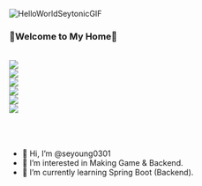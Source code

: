 ![HelloWorldSeytonicGIF](https://github.com/user-attachments/assets/ede78f50-756a-4752-8d8b-25cd4779874b)


### 🎉Welcome to My Home🎉
<br/>
<a href="https://computer-life.tistory.com/" target="_blank"><img src="https://img.shields.io/badge/tistory-FF6000?style=for-the-badge&logo=tistory&logoColor=white"/></a>
<br/>
<a href="https://spring.io/" target="_blank"><img src="https://img.shields.io/badge/Spring-6DB33F?style=for-the-badge&logo=Spring&logoColor=white"></a>
<br/>
<a href="https://mariadb.com/" target="_blank"><img src="https://img.shields.io/badge/MariaDB-003545?style=for-the-badge&logo=MariaDB&logoColor=white"></a>
<br/>
<a href="https://www.jetbrains.com/ko-kr/idea/" target="_blank"><img src="https://img.shields.io/badge/IntelliJ IDEA-000000?style=for-the-badge&logo=IntelliJ IDEA&logoColor=white"></a>
<br/>
<a href="https://developer.android.com/studio?hl=ko" target="_blank"><img src="https://img.shields.io/badge/android studio-3DDC84?style=for-the-badge&logo=androidstudio&logoColor=white"></a>
<br/>
<a href="https://www.instagram.com/just_gamer03?igsh=MTFyYzRuNmF5Ynh2MQ==" target="_blank"><img src="https://img.shields.io/badge/instagram-E4405F?style=for-the-badge&logo=instagram&logoColor=white"></a>
<br/><br/><br/><br/>

- 👋 Hi, I’m @seyoung0301
- 👀 I’m interested in Making Game & Backend.
- 🌱 I’m currently learning Spring Boot (Backend).
